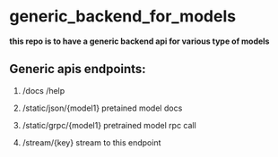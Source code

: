 # generic_backend_for_models

**this repo is to have a generic backend api for various type of models**

## Generic apis endpoints: 
1. /docs /help 

2. /static/json/{model1} pretained model docs 

3. /static/grpc/{model1} pretrained model rpc call 

4. /stream/{key} stream to this endpoint


